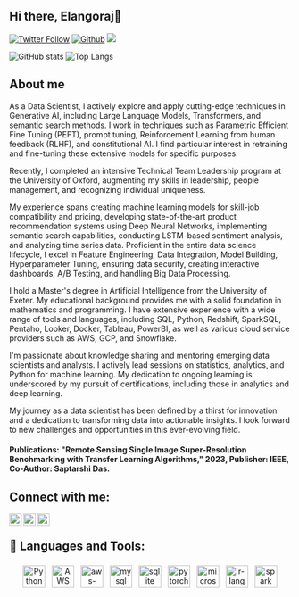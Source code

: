 ## Hi there, Elangoraj👋

<!-- [![Website](https://img.shields.io/badge/cosmicdepth-coding-orange)](https://dataview-ai.netlify.app/) -->
[![Twitter Follow](https://img.shields.io/badge/LinkedIn-0077B5)](https://www.linkedin.com/in/elangoraj/)
[![Github](https://img.shields.io/github/followers/CharalambosIoannou?label=Follow&style=social)](https://github.com/Elangoraj)
![](https://visitor-badge.laobi.icu/badge?page_id=Elangoraj.Elangoraj)

![GitHub stats](https://github-readme-stats.vercel.app/api?username=Elangoraj&show_icons=true)
![Top Langs](https://github-readme-stats.vercel.app/api/top-langs/?username=Elangoraj)

## About me

As a Data Scientist, I actively explore and apply cutting-edge techniques in Generative AI, including Large Language Models, Transformers, and semantic search methods. I work in techniques such as Parametric Efficient Fine Tuning (PEFT), prompt tuning, Reinforcement Learning from human feedback (RLHF), and constitutional AI. I find particular interest in retraining and fine-tuning these extensive models for specific purposes.

Recently, I completed an intensive Technical Team Leadership program at the University of Oxford, augmenting my skills in leadership, people management, and recognizing individual uniqueness.

My experience spans creating machine learning models for skill-job compatibility and pricing, developing state-of-the-art product recommendation systems using Deep Neural Networks, implementing semantic search capabilities, conducting LSTM-based sentiment analysis, and analyzing time series data. Proficient in the entire data science lifecycle, I excel in Feature Engineering, Data Integration, Model Building, Hyperparameter Tuning, ensuring data security, creating interactive dashboards, A/B Testing, and handling Big Data Processing.

I hold a Master's degree in Artificial Intelligence from the University of Exeter. My educational background provides me with a solid foundation in mathematics and programming. I have extensive experience with a wide range of tools and languages, including SQL, Python, Redshift, SparkSQL, Pentaho, Looker, Docker, Tableau, PowerBI, as well as various cloud service providers such as AWS, GCP, and Snowflake.

I'm passionate about knowledge sharing and mentoring emerging data scientists and analysts. I actively lead sessions on statistics, analytics, and Python for machine learning. My dedication to ongoing learning is underscored by my pursuit of certifications, including those in analytics and deep learning.

My journey as a data scientist has been defined by a thirst for innovation and a dedication to transforming data into actionable insights. I look forward to new challenges and opportunities in this ever-evolving field.

#### Publications: "Remote Sensing Single Image Super-Resolution Benchmarking with Transfer Learning Algorithms," 2023, Publisher: IEEE, Co-Author: Saptarshi Das.

## Connect with me:

<!-- [<img align="left" alt="codeSTACKr.com" width="22px" src="https://raw.githubusercontent.com/iconic/open-iconic/master/svg/globe.svg" />][website] -->
<!-- [<img align="left" alt="codeSTACKr | YouTube" width="22px" background-color="#C52F30" src="https://cdn.jsdelivr.net/npm/simple-icons@v3/icons/youtube.svg" />][youtube] -->
[<img align="left" alt="codeSTACKr | Twitter" width="22px" src="https://cdn.jsdelivr.net/npm/simple-icons@v3/icons/twitter.svg" />][twitter]
[<img align="left" alt="codeSTACKr | LinkedIn" width="22px" src="https://cdn.jsdelivr.net/npm/simple-icons@v3/icons/linkedin.svg" />][linkedin]
[<img align="left" alt="codeSTACKr | Instagram" width="22px" src="https://cdn.jsdelivr.net/npm/simple-icons@v3/icons/instagram.svg" />][instagram]


<br />


 

 

 


## 🧰 Languages and Tools:
<p align="center">
<img onclick="#" src="https://github.com/Elangoraj/geticon/blob/master/icons/python.svg" alt="Python" height="40" style="vertical-align:top; margin:4px">
<img src="https://github.com/Elangoraj/geticon/blob/master/icons/aws.svg" alt="AWS" height="40" style="vertical-align:top; margin:4px">

 

 

 

 <img src="https://github.com/Elangoraj/geticon/blob/master/icons/aws-ec2.svg" alt="aws-ec2" height="40" style="vertical-align:top; margin:4px">
 <img src="https://github.com/Elangoraj/geticon/blob/master/icons/mysql.svg" alt="mysql" height="40" style="vertical-align:top; margin:4px">
 <img src="https://github.com/Elangoraj/geticon/blob/master/icons/sqlite.svg" alt="sqlite" height="40" style="vertical-align:top; margin:4px">
 <img src="https://github.com/Elangoraj/geticon/blob/master/icons/pytorch.svg" alt="pytorch" height="40" style="vertical-align:top; margin:4px">
 <img src="https://github.com/Elangoraj/geticon/blob/master/icons/microsoft-office-excel.svg" alt="microsoft-office-excel" height="40" style="vertical-align:top; margin:4px">
 <img src="https://raw.githubusercontent.com/Aarif1430/stack-icons/master/logos/r-lang.svg" alt="r-lang" height="40" style="vertical-align:top; margin:4px">
 <img src="https://raw.githubusercontent.com/Aarif1430/stack-icons/master/logos/spark.svg" alt="spark" height="40" style="vertical-align:top; margin:4px">
<!--  <img src="https://raw.githubusercontent.com/Aarif1430/stack-icons/master/logos/airflow.svg" alt="airflow" height="40" style="vertical-align:top; margin:4px">
 <img src="https://raw.githubusercontent.com/Aarif1430/stack-icons/master/logos/mongodb.svg" alt="mongodb" height="40" style="vertical-align:top; margin:4px"> -->
</p>

 

 

 

<!-- --- -->

 

 <!--

 

### 📺 Latest YouTube Videos

 

 

 

 YOUTUBE:START 
- [PI Approximation Animation](https://www.youtube.com/watch?v=z77q6ZqtNA0)-->
<!-- YOUTUBE:END 

 

 

 

➡️ [more videos...](https://www.youtube.com/channel/UCfvNKCSgWbxvgSBXX1Yvorw?view_as=subscriber)

 

 -->

 

<!-- --- -->

 

 <!-- BLOG-POST-LIST:START 

 

### 📕 Latest Blog Posts

 

 

 


- [Neural Networks: Building neural network from scratch](https://epoweriotatheta.netlify.app/blog/basics_of_neural_networks/)
- [Calculating Value of Pi](https://epoweriotatheta.netlify.app/blog/approximate_pi/)
- [Optical Character Recoginition](https://epoweriotatheta.netlify.app/blog/python_ocr/)
<!-- BLOG-POST-LIST:END 

 

 

 

➡️ [more blog posts...](https://epoweriotatheta.netlify.app/)

 

 -->

 

<!-- --- -->

 

 

 

<!-- [website]: https://dataview-ai.netlify.app/ -->
[twitter]: https://twitter.com/ElangoRj
<!-- [youtube]: https://www.youtube.com/channel/UCfvNKCSgWbxvgSBXX1Yvorw?view_as=subscriber -->
[instagram]: https://www.instagram.com/elangoraj183/?hl=en
[linkedin]: https://www.linkedin.com/in/Elangoraj/
[gruvbox]: https://github-readme-stats.vercel.app/api?username=Elangoraj&show_icons=true&hide=contribs,prs&cache_seconds=86400&theme=gruvbox
